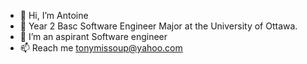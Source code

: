 - 👋 Hi, I’m Antoine
- 🏫 Year 2 Basc Software Engineer Major at the University of Ottawa.
- 👀 I’m an aspirant Software engineer 
- 📫 Reach me tonymissoup@yahoo.com

<!---
Renew32/Renew32 is a ✨ special ✨ repository because its `README.md` (this file) appears on your GitHub profile.
You can click the Preview link to take a look at your changes.
--->
